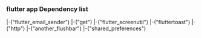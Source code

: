 
### flutter app Dependency list

|-("flutter_email_sender")
|-("get")
|-("flutter_screenutil")
|-("fluttertoast")
|-("http")
|-("another_flushbar")
|-("shared_preferences")

